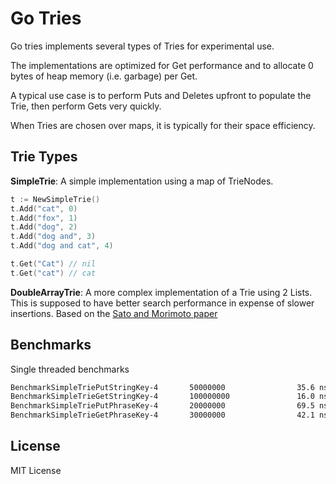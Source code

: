 # Go Tries


Go tries implements several types of Tries for experimental use.

The implementations are optimized for Get performance and to allocate 
0 bytes of heap memory (i.e. garbage) per Get.

A typical use case is to perform Puts and Deletes upfront to populate the Trie, 
then perform Gets very quickly.

When Tries are chosen over maps, it is typically for their space efficiency.


Trie Types
---

**SimpleTrie**: A simple implementation using a map of TrieNodes.

```go
t := NewSimpleTrie()
t.Add("cat", 0)
t.Add("fox", 1)
t.Add("dog", 2)
t.Add("dog and", 3)
t.Add("dog and cat", 4)

t.Get("Cat") // nil
t.Get("cat") // cat
```

**DoubleArrayTrie**: A more complex implementation of a Trie using 2 Lists. 
This is supposed to have better search performance in expense of slower insertions.
Based on the [Sato and Morimoto paper](http://citeseerx.ist.psu.edu/viewdoc/download?doi=10.1.1.14.8665&rep=rep1&type=pdf)

Benchmarks
---
Single threaded benchmarks
```bash
BenchmarkSimpleTriePutStringKey-4       50000000                35.6 ns/op             8 B/op          1 allocs/op
BenchmarkSimpleTrieGetStringKey-4       100000000               16.0 ns/op             0 B/op          0 allocs/op
BenchmarkSimpleTriePutPhraseKey-4       20000000                69.5 ns/op             8 B/op          1 allocs/op
BenchmarkSimpleTrieGetPhraseKey-4       30000000                42.1 ns/op             0 B/op          0 allocs/op
```

License
---

MIT License